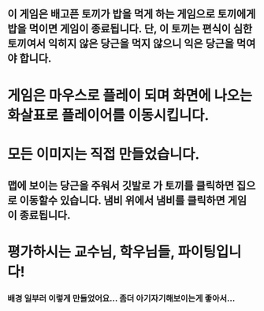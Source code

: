## 이 게임은 배고픈 토끼가 밥을 먹게 하는 게임으로 토끼에게 밥을 먹이면 게임이 종료됩니다. 단, 이 토끼는 편식이 심한 토끼여서 익히지 않은 당근을 먹지 않으니 익은 당근을 먹여야 합니다. 

# 게임은 마우스로 플레이 되며 화면에 나오는 화살표로 플레이어를 이동시킵니다.
# 모든 이미지는 직접 만들었습니다. 
## 맵에 보이는 당근을 주워서 깃발로 가 토끼를 클릭하면 집으로 이동할수 있습니다. 냄비 위에서 냄비를 클릭하면 게임이 종료됩니다. 


# 평가하시는 교수님, 학우님들, 파이팅입니다! 

### 배경 일부러 이렇게 만들었어요... 좀더 아기자기해보이는게 좋아서... 

